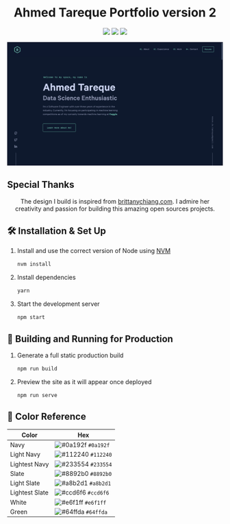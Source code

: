 
<h1 align="center">
  Ahmed Tareque Portfolio version 2
</h1>

<p align="center">
 <img src="https://img.shields.io/github/last-commit/ahmedTareque/profile_v4/development">
 <a href="https://github.com/ahmedTareque?tab=repositories"><img src="https://img.shields.io/github/stars/ahmedTareque?affiliations=OWNER%2CCOLLABORATOR&color=success"></a>
 <a href="https://github.com/ahmedTareque/?tab=followers"><img src="https://img.shields.io/github/followers/ahmedTareque?label=Followers&color=success"></a>
</p>

![demo](/Home_page.png)

## Special Thanks

<p align="center">
  The design I build is inspired from <a href="https://brittanychiang.com" target="_blank">brittanychiang.com</a>. I admire her creativity and passion for building this amazing open sources projects.
</p>


## 🛠 Installation & Set Up

1. Install and use the correct version of Node using [NVM](https://github.com/nvm-sh/nvm)

   ```sh
   nvm install
   ```

3. Install dependencies

   ```sh
   yarn
   ```

4. Start the development server

   ```sh
   npm start
   ```

## 🚀 Building and Running for Production

1. Generate a full static production build

   ```sh
   npm run build
   ```

1. Preview the site as it will appear once deployed

   ```sh
   npm run serve
   ```

## 🎨 Color Reference

| Color          | Hex                                                                |
| -------------- | ------------------------------------------------------------------ |
| Navy           | ![#0a192f](https://via.placeholder.com/10/0a192f?text=+) `#0a192f` |
| Light Navy     | ![#112240](https://via.placeholder.com/10/0a192f?text=+) `#112240` |
| Lightest Navy  | ![#233554](https://via.placeholder.com/10/303C55?text=+) `#233554` |
| Slate          | ![#8892b0](https://via.placeholder.com/10/8892b0?text=+) `#8892b0` |
| Light Slate    | ![#a8b2d1](https://via.placeholder.com/10/a8b2d1?text=+) `#a8b2d1` |
| Lightest Slate | ![#ccd6f6](https://via.placeholder.com/10/ccd6f6?text=+) `#ccd6f6` |
| White          | ![#e6f1ff](https://via.placeholder.com/10/e6f1ff?text=+) `#e6f1ff` |
| Green          | ![#64ffda](https://via.placeholder.com/10/64ffda?text=+) `#64ffda` |
